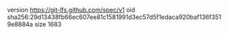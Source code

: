 version https://git-lfs.github.com/spec/v1
oid sha256:29d13438fb66ec607ee81c1581991d3ec57d5f1edaca920baf136f3519e8884a
size 1683

